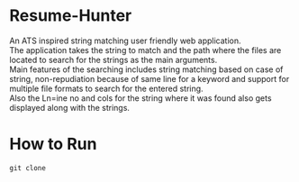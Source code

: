 # Resume-Hunter
An ATS inspired string matching user friendly web application.<br>
The application takes the string to match and the path where the files are located to search for the strings as the main arguments.<br>
Main features of the searching includes string matching based on case of string, non-repudiation because of same line for a keyword and support for multiple file formats to search for the entered string.<br>
Also the Ln=ine no and cols for the string where it was found also gets displayed along with the strings.

# How to Run
```
git clone 
```
